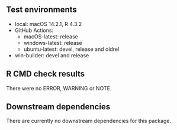 ## Test environments
* local: macOS 14.2.1, R 4.3.2
* GitHub Actions:
  * macOS-latest: release
  * windows-latest: release
  * ubuntu-latest: devel, release and oldrel
* win-builder: devel and release

## R CMD check results
There were no ERROR, WARNING or NOTE.

## Downstream dependencies
There are currently no downstream dependencies for this package.
